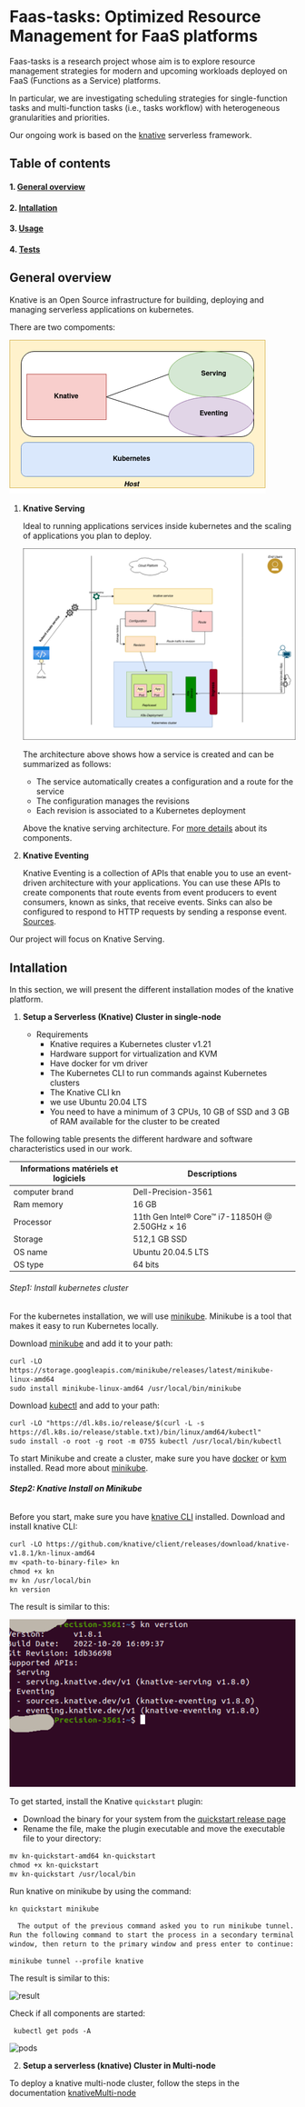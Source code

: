 # Faas-tasks: Optimized Resource Management for FaaS platforms

Faas-tasks is a research project whose aim is to explore resource management strategies for modern and upcoming workloads deployed on FaaS (Functions as a Service) platforms.

In particular, we are investigating scheduling strategies for single-function tasks and multi-function tasks (i.e., tasks workflow) with heterogeneous granularities and priorities.

Our ongoing work is based on the [knative](https://knative.dev/) serverless framework.
## Table of contents

#### **1. [General overview](#general-overview)**

#### **2. [Intallation](#installation)**
        
#### **3. [Usage](#usage)**

#### **4. [Tests](#tests)**

## General overview

Knative is an Open Source infrastructure for building, deploying and managing serverless applications on kubernetes. 

There are two compoments:

![knativearch](knative1.drawio.png)

1. **Knative Serving**

   Ideal to running applications services inside kubernetes and the scaling of applications you plan to deploy.

   ![serving-architecture](knativeServing-architecture.png)
   
   The architecture above shows how a service is created and can be summarized as follows:
   
    - The service automatically creates a configuration and a route for the service
    - The configuration manages the revisions
    - Each revision is associated to a Kubernetes deployment

   Above the knative serving architecture. For [more details](https://knative.dev/docs/concepts/) about its components.

2. **Knative Eventing**

   Knative Eventing is a collection of APIs that enable you to use an event-driven architecture with your applications. You can use these APIs to create components that route events from event producers to event consumers, known as sinks, that receive events. Sinks can also be configured to respond to HTTP requests by sending a response event. [Sources](https://knative.dev/docs/eventing/).

Our project will focus on Knative Serving.   

## Intallation 

   In this section, we will present the different installation modes of the knative platform. 
   
   1. **Setup a Serverless (Knative) Cluster in single-node**
   
      * Requirements
        - Knative requires a Kubernetes cluster v1.21
        - Hardware support for virtualization and KVM
        - Have docker for vm driver 
        - The Kubernetes CLI to run commands against Kubernetes clusters
        - The Knative CLI kn
        - we use Ubuntu 20.04 LTS
        - You need to have a minimum of 3 CPUs, 10 GB of SSD  and 3 GB of RAM available for the cluster to be created
        
   The following table presents the different hardware and software characteristics used in our work.
       
   |Informations matériels et logiciels| Descriptions |
   |-----------------------------------|--------------| 
   |computer brand                     |Dell-Precision-3561|
   |Ram memory                       | 16 GB|
   |Processor                    | 11th Gen Intel® Core™ i7-11850H @ 2.50GHz × 16|
   |Storage                      | 512,1 GB SSD|
   |OS name       | Ubuntu 20.04.5 LTS|
   |OS type        | 64 bits|

   ###### Step1: Install kubernetes cluster
   For the kubernetes installation, we will use [minikube](https://kubernetes.io/fr/docs/setup/learning-environment/minikube/). Minikube is a tool that makes it easy to run Kubernetes locally.
   
   Download [minikube](https://kubernetes.io/fr/docs/setup/learning-environment/minikube/) and add it to your path: 
   
   ```shell
   curl -LO https://storage.googleapis.com/minikube/releases/latest/minikube-linux-amd64
   sudo install minikube-linux-amd64 /usr/local/bin/minikube
   ```
   
   Download [kubectl](https://kubernetes.io/docs/tasks/tools/install-kubectl-linux/) and add to your path:
   
   ```shell
   curl -LO "https://dl.k8s.io/release/$(curl -L -s https://dl.k8s.io/release/stable.txt)/bin/linux/amd64/kubectl"
   sudo install -o root -g root -m 0755 kubectl /usr/local/bin/kubectl
   ```
   
   To start Minikube and create a cluster, make sure you have [docker](https://docs.docker.com/engine/install/ubuntu/) or [kvm](https://ubuntu.com/blog/kvm-hyphervisor) installed. Read more about [minikube](https://kubernetes.io/fr/docs/setup/learning-environment/minikube/).
   
   ###### **Step2: Knative Install on Minikube**
   Before you start, make sure you have [knative CLI](https://knative.dev/docs/install/quickstart-install/#before-you-begin) installed. Download and install knative CLI:
   
   ```shell
   curl -LO https://github.com/knative/client/releases/download/knative-v1.8.1/kn-linux-amd64
   mv <path-to-binary-file> kn
   chmod +x kn
   mv kn /usr/local/bin
   kn version
   ```
   
   The result is similar to this:

   ![kn-version](kn-version.png)
   
   To get started, install the Knative `quickstart` plugin:
   
   * Download the binary for your system from the [quickstart release page](https://github.com/knative-sandbox/kn-plugin-quickstart/releases)
   * Rename the file, make the plugin executable and move the executable file to your directory:
   ```shell
   mv kn-quickstart-amd64 kn-quickstart
   chmod +x kn-quickstart
   mv kn-quickstart /usr/local/bin
   ```
   Run knative on minikube by using the command:


   ```shell
   kn quickstart minikube
   ```
   
      The output of the previous command asked you to run minikube tunnel. Run the following command to start the process in a secondary terminal window, then return to the primary window and press enter to continue:
   
   ```shell
   minikube tunnel --profile knative
   ```
   
   The result is similar to this:

   ![result](result.png)
   
   Check if all components are started:

   ```
    kubectl get pods -A

   ```
   ![pods](pod.png)
   
  2. **Setup a serverless (knative) Cluster in Multi-node**

   To deploy a knative multi-node cluster, follow the steps in the documentation  [knativeMulti-node](knativeCluster-Multi-Node.md)


   


